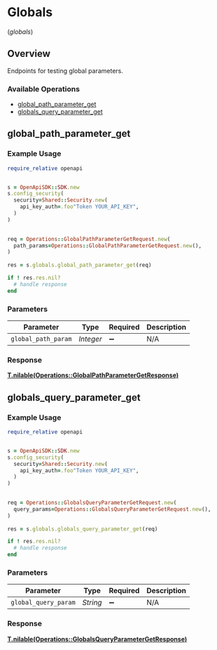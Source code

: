 # Globals
(*globals*)

## Overview

Endpoints for testing global parameters.

### Available Operations

* [global_path_parameter_get](#global_path_parameter_get)
* [globals_query_parameter_get](#globals_query_parameter_get)

## global_path_parameter_get

### Example Usage

```ruby
require_relative openapi


s = OpenApiSDK::SDK.new
s.config_security(
  security=Shared::Security.new(
    api_key_auth=.foo"Token YOUR_API_KEY",
  )
)

   
req = Operations::GlobalPathParameterGetRequest.new(
  path_params=Operations::GlobalPathParameterGetRequest.new(),
)
    
res = s.globals.global_path_parameter_get(req)

if ! res.res.nil?
  # handle response
end

```

### Parameters

| Parameter           | Type                | Required            | Description         |
| ------------------- | ------------------- | ------------------- | ------------------- |
| `global_path_param` | *Integer*           | :heavy_minus_sign:  | N/A                 |


### Response

**[T.nilable(Operations::GlobalPathParameterGetResponse)](../../models/operations/globalpathparametergetresponse.md)**


## globals_query_parameter_get

### Example Usage

```ruby
require_relative openapi


s = OpenApiSDK::SDK.new
s.config_security(
  security=Shared::Security.new(
    api_key_auth=.foo"Token YOUR_API_KEY",
  )
)

   
req = Operations::GlobalsQueryParameterGetRequest.new(
  query_params=Operations::GlobalsQueryParameterGetRequest.new(),
)
    
res = s.globals.globals_query_parameter_get(req)

if ! res.res.nil?
  # handle response
end

```

### Parameters

| Parameter            | Type                 | Required             | Description          |
| -------------------- | -------------------- | -------------------- | -------------------- |
| `global_query_param` | *String*             | :heavy_minus_sign:   | N/A                  |


### Response

**[T.nilable(Operations::GlobalsQueryParameterGetResponse)](../../models/operations/globalsqueryparametergetresponse.md)**

